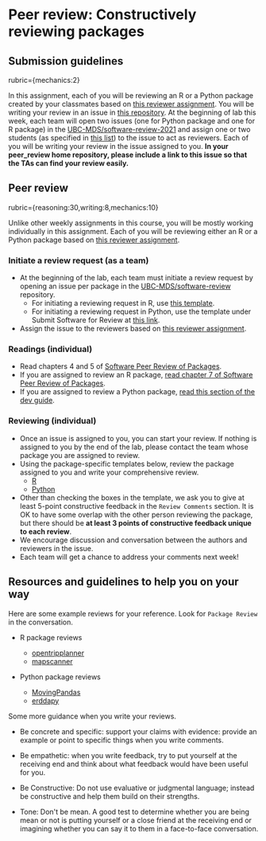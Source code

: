 # Peer review: Constructively reviewing packages

## Submission guidelines
rubric={mechanics:2}

In this assignment, each of you will be reviewing an R or a Python package created by your classmates based on [this reviewer assignment](https://github.ubc.ca/MDS-2021-21/DSCI_524_collab-sw-dev_students/issues/7). You will be writing your review in an issue in [this repository](https://github.com/UBC-MDS/software-review-2021). At the beginning of lab this week, each team will open two issues (one for Python package and one for R package) in the [UBC-MDS/software-review-2021](https://github.com/UBC-MDS/software-review) and assign one or two students (as specified in [this list](https://github.ubc.ca/MDS-2020-21/DSCI_524_collab-sw-dev_students/issues/7)) to the issue to act as reviewers. Each of you will be writing your review in the issue assigned to you. **In your peer_review home repository, please include a link to this issue so that the TAs can find your review easily.** 

## Peer review
rubric={reasoning:30,writing:8,mechanics:10}

Unlike other weekly assignments in this course, you will be mostly working individually in this assignment. Each of you will be reviewing either an R or a Python package based on [this reviewer assignment](https://github.ubc.ca/MDS-2019-20/DSCI_524_collab-sw-dev_students/issues/8). 

### Initiate a review request (as a team)

- At the beginning of the lab, each team must initiate a review request by opening an issue per package in the [UBC-MDS/software-review](https://github.com/UBC-MDS/software-review) repository. 
    - For initiating a reviewing request in R, use [this template](https://devguide.ropensci.org/reviewrequesttemplate.html). 
    - For initiating a reviewing request in Python, use the template 
under Submit Software for Review at [this link](https://github.com/pyOpenSci/software-review/issues/new/choose).
- Assign the issue to the reviewers based on [this reviewer assignment](https://github.ubc.ca/MDS-2019-20/DSCI_524_collab-sw-dev_students/issues/8). 

### Readings (individual)

- Read chapters 4 and 5 of [Software Peer Review of Packages](https://devguide.ropensci.org/softwarereviewintro.html).
- If you are assigned to review an R package, [read chapter 7 of Software Peer Review of Packages](https://devguide.ropensci.org/reviewerguide.html). 
- If you are assigned to review a Python package, [read this section of the dev guide](https://www.pyopensci.org/dev_guide/peer_review/reviewer_guide.html).

### Reviewing (individual)

- Once an issue is assigned to you, you can start your review. If nothing is assigned to you by the end of the lab, please contact the team whose package you are assigned to review.
- Using the package-specific templates below, review the package assigned to you and write your comprehensive review. 
    - [R](https://devguide.ropensci.org/reviewtemplate.html)
    - [Python](https://www.pyopensci.org/dev_guide/appendices/templates.html#Review-Template)   
- Other than checking the boxes in the template, we ask you to give at least 5-point constructive feedback in the `Review Comments` section. It is OK to have some overlap with the other person reviewing the package, but there should be **at least 3 points of constructive feedback unique to each review**. 
- We encourage discussion and conversation between the authors and reviewers in the issue. 
- Each team will get a chance to address your comments next week! 

## Resources and guidelines to help you on your way

Here are some example reviews for your reference. Look for `Package Review` in the conversation. 

- R package reviews
    - [opentripplanner](https://github.com/ropensci/software-review/issues/295)
    - [mapscanner](https://github.com/ropensci/software-review/issues/330)

- Python package reviews
    - [MovingPandas](https://github.com/pyOpenSci/software-review/issues/18)
    - [erddapy ](https://github.com/pyOpenSci/software-review/issues/1)
    
Some more guidance when you write your reviews.

- Be concrete and specific: support your claims with evidence: provide an example or point to specific things when you write comments.

- Be empathetic: when you write feedback, try to put yourself at the receiving end and think about what feedback would have been useful for you.

- Be Constructive: Do not use evaluative or judgmental language; instead be constructive and help them build on their strengths.

- Tone: Don't be mean. A good test to determine whether you are being mean or not is putting yourself or a close friend at the receiving end or imagining whether you can say it to them in a face-to-face conversation.


